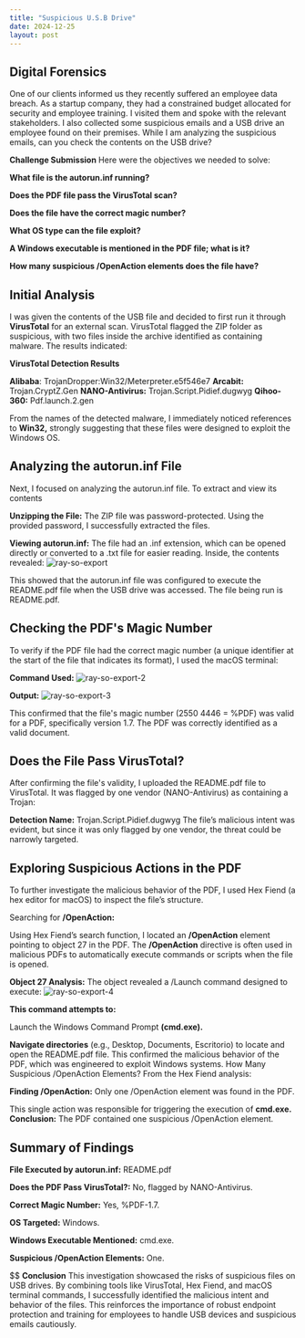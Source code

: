 ```yaml
---
title: "Suspicious U.S.B Drive"
date: 2024-12-25
layout: post
---
```


## **Digital Forensics**

One of our clients informed us they recently suffered an employee data breach. As a startup company, they had a constrained budget allocated for security and employee training. I visited them and spoke with the relevant stakeholders. I also collected some suspicious emails and a USB drive an employee found on their premises. While I am analyzing the suspicious emails, can you check the contents on the USB drive?

**Challenge Submission**
Here were the objectives we needed to solve:

**What file is the autorun.inf running?**

**Does the PDF file pass the VirusTotal scan?**

**Does the file have the correct magic number?**

**What OS type can the file exploit?**

**A Windows executable is mentioned in the PDF file; what is it?**

**How many suspicious /OpenAction elements does the file have?**

## **Initial Analysis**
I was given the contents of the USB file and decided to first run it through **VirusTotal** for an external scan. VirusTotal flagged the ZIP folder as suspicious, with two files inside the archive identified as containing malware. The results indicated:

**VirusTotal Detection Results**

**Alibaba**: TrojanDropper:Win32/Meterpreter.e5f546e7
**Arcabit:** Trojan.CryptZ.Gen
**NANO-Antivirus:** Trojan.Script.Pidief.dugwyg
**Qihoo-360:** Pdf.launch.2.gen

From the names of the detected malware, I immediately noticed references to **Win32,** strongly suggesting that these files were designed to exploit the Windows OS.

## **Analyzing the autorun.inf File**
Next, I focused on analyzing the autorun.inf file. To extract and view its contents

**Unzipping the File:**
The ZIP file was password-protected. Using the provided password, I successfully extracted the files.

**Viewing autorun.inf:**
The file had an .inf extension, which can be opened directly or converted to a .txt file for easier reading. Inside, the contents revealed:
![ray-so-export](https://github.com/user-attachments/assets/382ef769-7511-4a0a-83bb-51090fd852d3)

This showed that the autorun.inf file was configured to execute the README.pdf file when the USB drive was accessed. The file being run is README.pdf.

## **Checking the PDF's Magic Number**
To verify if the PDF file had the correct magic number (a unique identifier at the start of the file that indicates its format), I used the macOS terminal:

**Command Used:**
![ray-so-export-2](https://github.com/user-attachments/assets/9666ffa8-3156-45a4-9d69-c69292a74fa0)

**Output:**
![ray-so-export-3](https://github.com/user-attachments/assets/1fc46e1d-7e6f-434f-a95f-2846a5a5435b)

This confirmed that the file's magic number (2550 4446 = %PDF) was valid for a PDF, specifically version 1.7. The PDF was correctly identified as a valid document.

## **Does the File Pass VirusTotal?**
After confirming the file's validity, I uploaded the README.pdf file to VirusTotal. It was flagged by one vendor (NANO-Antivirus) as containing a Trojan:

**Detection Name:** Trojan.Script.Pidief.dugwyg
The file’s malicious intent was evident, but since it was only flagged by one vendor, the threat could be narrowly targeted.

## **Exploring Suspicious Actions in the PDF**
To further investigate the malicious behavior of the PDF, I used Hex Fiend (a hex editor for macOS) to inspect the file’s structure.

Searching for **/OpenAction:**

Using Hex Fiend’s search function, I located an **/OpenAction** element pointing to object 27 in the PDF.
The **/OpenAction** directive is often used in malicious PDFs to automatically execute commands or scripts when the file is opened.

**Object 27 Analysis:**
The object revealed a /Launch command designed to execute:
![ray-so-export-4](https://github.com/user-attachments/assets/ce91e71a-ff36-4f6b-b9cd-6c6c12235888)

**This command attempts to:**

Launch the Windows Command Prompt **(cmd.exe).**

**Navigate directories** (e.g., Desktop, Documents, Escritorio) to locate and open the README.pdf file.
This confirmed the malicious behavior of the PDF, which was engineered to exploit Windows systems.
How Many Suspicious /OpenAction Elements?
From the Hex Fiend analysis:

**Finding /OpenAction:** Only one /OpenAction element was found in the PDF.

This single action was responsible for triggering the execution of **cmd.exe.**
**Conclusion:** The PDF contained one suspicious /OpenAction element.

## **Summary of Findings**
**File Executed by autorun.inf:** README.pdf

**Does the PDF Pass VirusTotal?:** No, flagged by NANO-Antivirus.

**Correct Magic Number:** Yes, %PDF-1.7.

**OS Targeted:** Windows.

**Windows Executable Mentioned:** cmd.exe.

**Suspicious /OpenAction Elements:** One.

$$ **Conclusion**
This investigation showcased the risks of suspicious files on USB drives. By combining tools like VirusTotal, Hex Fiend, and macOS terminal commands, I successfully identified the malicious intent and behavior of the files. This reinforces the importance of robust endpoint protection and training for employees to handle USB devices and suspicious emails cautiously.








